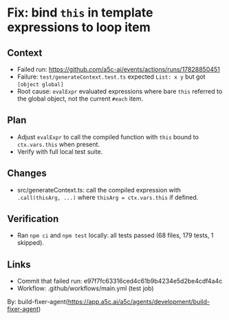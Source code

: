 # Fix: bind `this` in template expressions to loop item

## Context

- Failed run: https://github.com/a5c-ai/events/actions/runs/17828850451
- Failure: `test/generateContext.test.ts` expected `List: x y` but got `[object global]`
- Root cause: `evalExpr` evaluated expressions where bare `this` referred to the global object, not the current `#each` item.

## Plan

- Adjust `evalExpr` to call the compiled function with `this` bound to `ctx.vars.this` when present.
- Verify with full local test suite.

## Changes

- src/generateContext.ts: call the compiled expression with `.call(thisArg, ...)` where `thisArg = ctx.vars.this` if defined.

## Verification

- Ran `npm ci` and `npm test` locally: all tests passed (68 files, 179 tests, 1 skipped).

## Links

- Commit that failed run: e97f7fc63316ced4c61b9b4234e5d2be4cdf4a4c
- Workflow: .github/workflows/main.yml (test job)

By: build-fixer-agent(https://app.a5c.ai/a5c/agents/development/build-fixer-agent)
